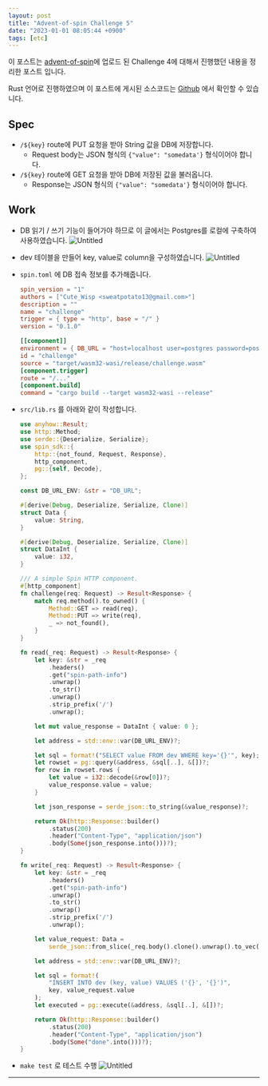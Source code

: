 ```yaml
---
layout: post
title: "Advent-of-spin Challenge 5"
date: "2023-01-01 08:05:44 +0900"
tags: [etc]
---
```


이 포스트는 [advent-of-spin](https://github.com/fermyon/advent-of-spin)에 업로드 된 Challenge 4에 대해서 진행했던 내용을 정리한 포스트 입니다.

Rust 언어로 진행하였으며 이 포스트에 게시된 소스코드는 [Github](https://github.com/sweatpotato13/advent-of-spin/tree/main/2023/CHALLENGE-5) 에서 확인할 수 있습니다.

## Spec

- `/${key}` route에 PUT 요청을 받아 String 값을 DB에 저장합니다.
  - Request body는 JSON 형식의 `{"value": "somedata'}` 형식이어야 합니다.
- `/${key}` route에 GET 요청을 받아 DB에 저장된 값을 불러옵니다.
  - Response는 JSON 형식의 `{"value": "somedata'}` 형식이어야 합니다.

## Work

- DB 읽기 / 쓰기 기능이 들어가야 하므로 이 글에서는 Postgres를 로컬에 구축하여 사용하였습니다.
  ![Untitled](https://i.imgur.com/mpReDxm.png)
- dev 테이블을 만들어 key, value로 column을 구성하였습니다.
  ![Untitled](https://i.imgur.com/4gE6XgG.png)
- `spin.toml` 에 DB 접속 정보를 추가해줍니다.

  ```toml
  spin_version = "1"
  authors = ["Cute_Wisp <sweatpotato13@gmail.com>"]
  description = ""
  name = "challenge"
  trigger = { type = "http", base = "/" }
  version = "0.1.0"

  [[component]]
  environment = { DB_URL = "host=localhost user=postgres password=postgres dbname=postgres" }
  id = "challenge"
  source = "target/wasm32-wasi/release/challenge.wasm"
  [component.trigger]
  route = "/..."
  [component.build]
  command = "cargo build --target wasm32-wasi --release"
  ```

- `src/lib.rs` 를 아래와 같이 작성합니다.

  ```rust
  use anyhow::Result;
  use http::Method;
  use serde::{Deserialize, Serialize};
  use spin_sdk::{
      http::{not_found, Request, Response},
      http_component,
      pg::{self, Decode},
  };

  const DB_URL_ENV: &str = "DB_URL";

  #[derive(Debug, Deserialize, Serialize, Clone)]
  struct Data {
      value: String,
  }

  #[derive(Debug, Deserialize, Serialize, Clone)]
  struct DataInt {
      value: i32,
  }

  /// A simple Spin HTTP component.
  #[http_component]
  fn challenge(req: Request) -> Result<Response> {
      match req.method().to_owned() {
          Method::GET => read(req),
          Method::PUT => write(req),
          _ => not_found(),
      }
  }

  fn read(_req: Request) -> Result<Response> {
      let key: &str = _req
          .headers()
          .get("spin-path-info")
          .unwrap()
          .to_str()
          .unwrap()
          .strip_prefix('/')
          .unwrap();

      let mut value_response = DataInt { value: 0 };

      let address = std::env::var(DB_URL_ENV)?;

      let sql = format!("SELECT value FROM dev WHERE key='{}'", key);
      let rowset = pg::query(&address, &sql[..], &[])?;
      for row in rowset.rows {
          let value = i32::decode(&row[0])?;
          value_response.value = value;
      }

      let json_response = serde_json::to_string(&value_response)?;

      return Ok(http::Response::builder()
          .status(200)
          .header("Content-Type", "application/json")
          .body(Some(json_response.into()))?);
  }

  fn write(_req: Request) -> Result<Response> {
      let key: &str = _req
          .headers()
          .get("spin-path-info")
          .unwrap()
          .to_str()
          .unwrap()
          .strip_prefix('/')
          .unwrap();

      let value_request: Data =
          serde_json::from_slice(_req.body().clone().unwrap().to_vec().as_slice()).unwrap();

      let address = std::env::var(DB_URL_ENV)?;

      let sql = format!(
          "INSERT INTO dev (key, value) VALUES ('{}', '{}')",
          key, value_request.value
      );
      let executed = pg::execute(&address, &sql[..], &[])?;

      return Ok(http::Response::builder()
          .status(200)
          .header("Content-Type", "application/json")
          .body(Some("done".into()))?);
  }
  ```

- `make test` 로 테스트 수행
  ![Untitled](https://i.imgur.com/BrFx7j6.png)

---
